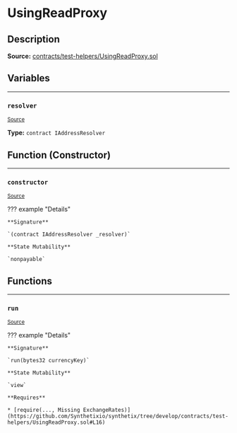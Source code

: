 # UsingReadProxy

## Description


**Source:** [contracts/test-helpers/UsingReadProxy.sol](https://github.com/Synthetixio/synthetix/tree/develop/contracts/test-helpers/UsingReadProxy.sol)

## Variables


---
### `resolver`

<sub>[Source](https://github.com/Synthetixio/synthetix/tree/develop/contracts/test-helpers/UsingReadProxy.sol#L8)</sub>





**Type:** `contract IAddressResolver`

## Function (Constructor)


---
### `constructor`

<sub>[Source](https://github.com/Synthetixio/synthetix/tree/develop/contracts/test-helpers/UsingReadProxy.sol#L10)</sub>



??? example "Details"

    **Signature**

    `(contract IAddressResolver _resolver)`

    **State Mutability**

    `nonpayable`

## Functions


---
### `run`

<sub>[Source](https://github.com/Synthetixio/synthetix/tree/develop/contracts/test-helpers/UsingReadProxy.sol#L14)</sub>



??? example "Details"

    **Signature**

    `run(bytes32 currencyKey)`

    **State Mutability**

    `view`

    **Requires**

    * [require(..., Missing ExchangeRates)](https://github.com/Synthetixio/synthetix/tree/develop/contracts/test-helpers/UsingReadProxy.sol#L16)

